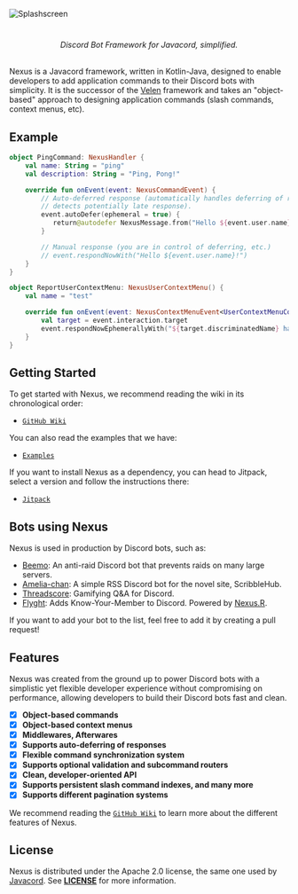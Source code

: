 ![Splashscreen](https://github.com/ShindouMihou/Nexus/assets/69381903/e2e2118b-07c4-4c49-9322-0507dc1ebf5c)

#

<div align="center"><i>Discord Bot Framework for Javacord, simplified.</i></div>
<br/>

Nexus is a Javacord framework, written in Kotlin-Java, designed to enable developers to add application commands to their Discord bots with simplicity. It is the successor of the [Velen](https://github.com/ShindouMihou/velen) framework and takes an "object-based" approach to designing application commands (slash commands, context menus, etc).

## Example

```kotlin
object PingCommand: NexusHandler {
    val name: String = "ping"
    val description: String = "Ping, Pong!"

    override fun onEvent(event: NexusCommandEvent) {
        // Auto-deferred response (automatically handles deferring of responses when the framework
        // detects potentially late response).
        event.autoDefer(ephemeral = true) {
           return@autodefer NexusMessage.from("Hello ${event.user.name}")
        }

        // Manual response (you are in control of deferring, etc.)
        // event.respondNowWith("Hello ${event.user.name}!")
    }
}
```
```kotlin
object ReportUserContextMenu: NexusUserContextMenu() {
    val name = "test"

    override fun onEvent(event: NexusContextMenuEvent<UserContextMenuCommandEvent, UserContextMenuInteraction>) {
        val target = event.interaction.target
        event.respondNowEphemerallyWith("${target.discriminatedName} has been reported to our servers!")
    }
}
```

## Getting Started

To get started with Nexus, we recommend reading the wiki in its chronological order:
- [`GitHub Wiki`](https://github.com/ShindouMihou/Nexus/wiki)

You can also read the examples that we have:
- [`Examples`](examples)

If you want to install Nexus as a dependency, you can head to Jitpack, select a version and follow the instructions there:
- [`Jitpack`](https://jitpack.io/#pw.mihou/Nexus)

## Bots using Nexus
Nexus is used in production by Discord bots, such as:
- [Beemo](https://beemo.gg): An anti-raid Discord bot that prevents raids on many large servers.
- [Amelia-chan](https://github.com/Amelia-chan/Amelia): A simple RSS Discord bot for the novel site, ScribbleHub.
- [Threadscore](https://threadscore.mihou.pw): Gamifying Q&A for Discord.
- [Flyght](https://flyght.mihou.pw): Adds Know-Your-Member to Discord. Powered by [Nexus.R](https://github.com/ShindouMihou/Nexus/wiki/Nexus.R/).

If you want to add your bot to the list, feel free to add it by creating a pull request!

## Features
Nexus was created from the ground up to power Discord bots with a simplistic yet flexible developer experience without compromising 
on performance, allowing developers to build their Discord bots fast and clean.
- [x] **Object-based commands**
- [x] **Object-based context menus**
- [x] **Middlewares, Afterwares**
- [x] **Supports auto-deferring of responses**
- [x] **Flexible command synchronization system**
- [x] **Supports optional validation and subcommand routers**
- [x] **Clean, developer-oriented API**
- [x] **Supports persistent slash command indexes, and many more**
- [x] **Supports different pagination systems**

We recommend reading the [`GitHub Wiki`](https://github.com/ShindouMihou/Nexus/wiki) to learn more about the different features of Nexus.

## License

Nexus is distributed under the Apache 2.0 license, the same one used by [Javacord](https://github.com/Javacord/Javacord). See [**LICENSE**](LICENSE) for more information.
